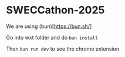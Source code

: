 # SWECCathon-2025

We are using (bun)[https://bun.sh/] 

Go into wxt folder and do `bun install`

Then `bun run dev` to see the chrome extension
